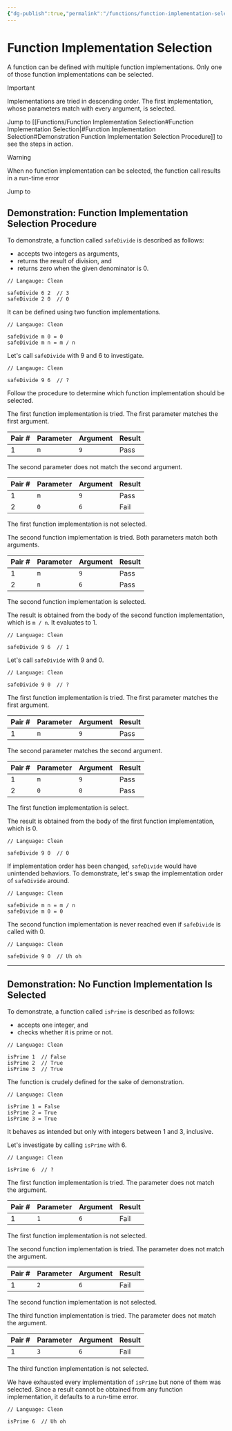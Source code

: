 ```yaml
---
{"dg-publish":true,"permalink":"/functions/function-implementation-selection/","tags":["function-implementation","function-implementation-selection"],"created":"2023-06-23T22:49:38.415+02:00","updated":"2023-06-24T11:17:57.949+02:00"}
---
```



# Function Implementation Selection

A function can be defined with multiple function implementations.
Only one of those function implementations can be selected.

> [!important]
> Implementations are tried in descending order.
> The first implementation, whose parameters match with every argument, is selected.

Jump to [[Functions/Function Implementation Selection#Function Implementation Selection\|#Function Implementation Selection#Demonstration Function Implementation Selection Procedure]] to see the steps in action.

> [!warning]
> When no function implementation can be selected, the function call results in a run-time error 

Jump to  

## Demonstration: Function Implementation Selection Procedure

To demonstrate, a function called `safeDivide` is described as follows:
- accepts two integers as arguments, 
- returns the result of division, and
- returns zero when the given denominator is 0.

```Clean
// Langauge: Clean

safeDivide 6 2  // 3
safeDivide 2 0  // 0
```

It can be defined using two function implementations.

```Clean
// Langauge: Clean

safeDivide m 0 = 0
safeDivide m n = m / n
```

Let's call `safeDivide` with 9 and 6 to investigate.

```Clean
// Langauge: Clean

safeDivide 9 6  // ?
```

Follow the procedure to determine which function implementation should be selected.

The first function implementation is tried.
The first parameter matches the first argument.

| Pair # | Parameter | Argument | Result |
| ------ | --------- | -------- | ------ |
| 1      | `m`       | `9`      | Pass   |

The second parameter does not match the second argument.

| Pair # | Parameter | Argument | Result |
| ------ | --------- | -------- | ------ |
| 1      | `m`       | `9`      | Pass   |
| 2      | `0`       | `6`      | Fail   |

The first function implementation is not selected.

The second function implementation is tried.
Both parameters match both arguments.

| Pair # | Parameter | Argument | Result |
| ------ | --------- | -------- | ------ |
| 1      | `m`       | `9`      | Pass   |
| 2      | `n`       | `6`      | Pass   |

The second function implementation is selected.

The result is obtained from the body of the second function implementation, which is `m / n`.
It evaluates to 1.

```
// Language: Clean

safeDivide 9 6  // 1
```

Let's call `safeDivide` with 9 and 0.

```
// Language: Clean

safeDivide 9 0  // ?
```

The first function implementation is tried.
The first parameter matches the first argument.

| Pair # | Parameter | Argument | Result |
| ------ | --------- | -------- | ------ |
| 1      | `m`       | `9`      | Pass   |

The second parameter matches the second argument.

| Pair # | Parameter | Argument | Result |
| ------ | --------- | -------- | ------ |
| 1      | `m`       | `9`      | Pass   |
| 2      | `0`       | `0`      | Pass   |

The first function implementation is select.

The result is obtained from the body of the first function implementation, which is 0.

```
// Language: Clean

safeDivide 9 0  // 0
```

If implementation order has been changed, `safeDivide` would have unintended behaviors.
To demonstrate, let's swap the implementation order of `safeDivide` around.

```Clean
// Language: Clean

safeDivide m n = m / n
safeDivide m 0 = 0
```

The second function implementation is never reached even if `safeDivide`  is called with 0.

```Clean
// Language: Clean

safeDivide 9 0  // Uh oh
```

---

## Demonstration: No Function Implementation Is Selected

To demonstrate, a function called `isPrime` is described as follows:
- accepts one integer, and
- checks whether it is prime or not.

```Clean
// Language: Clean

isPrime 1  // False
isPrime 2  // True
isPrime 3  // True
```

The function is crudely defined for the sake of demonstration.

```Clean
// Language: Clean

isPrime 1 = False
isPrime 2 = True
isPrime 3 = True
```

It behaves as intended but only with integers between 1 and 3, inclusive.

Let's investigate by calling `isPrime` with 6.

```Clean
// Language: Clean

isPrime 6  // ?
```

The first function implementation is tried.
The parameter does not match the argument.

| Pair # | Parameter | Argument | Result |
| ------ | --------- | -------- | ------ |
| 1      | `1`       | `6`      | Fail   |

The first function implementation is not selected.

The second function implementation is tried.
The parameter does not match the argument.

| Pair # | Parameter | Argument | Result |
| ------ | --------- | -------- | ------ |
| 1      | `2`       | `6`      | Fail   |

The second function implementation is not selected.

The third function implementation is tried.
The parameter does not match the argument.

| Pair # | Parameter | Argument | Result |
| ------ | --------- | -------- | ------ |
| 1      | `3`       | `6`      | Fail   |

The third function implementation is not selected.

We have exhausted every implementation of `isPrime` but none of them was selected.
Since a result cannot be obtained from any function implementation, it defaults to a run-time error.

```Clean
// Language: Clean

isPrime 6  // Uh oh
```

